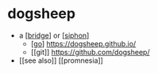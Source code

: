 # dogsheep

- a [[bridge]] or [[siphon]]
  - [[go]] https://dogsheep.github.io/
  - [[git]] https://github.com/dogsheep/
- [[see also]] [[promnesia]]


[//begin]: # "Autogenerated link references for markdown compatibility"
[bridge]: bridge "Bridge"
[siphon]: siphon "Siphon"
[go]: go "Go"
[//end]: # "Autogenerated link references"